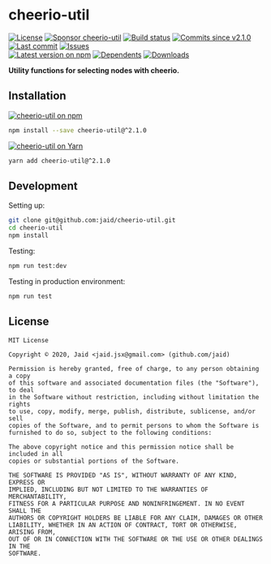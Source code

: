 # cheerio-util


<a href="https://raw.githubusercontent.com/jaid/cheerio-util/master/license.txt"><img src="https://img.shields.io/github/license/jaid/cheerio-util?style=flat-square" alt="License"/></a> <a href="https://github.com/sponsors/jaid"><img src="https://img.shields.io/badge/<3-Sponsor-FF45F1?style=flat-square" alt="Sponsor cheerio-util"/></a>
<a href="https://actions-badge.atrox.dev/jaid/cheerio-util/goto"><img src="https://img.shields.io/endpoint.svg?style=flat-square&url=https%3A%2F%2Factions-badge.atrox.dev%2Fjaid%2Fcheerio-util%2Fbadge" alt="Build status"/></a> <a href="https://github.com/jaid/cheerio-util/commits"><img src="https://img.shields.io/github/commits-since/jaid/cheerio-util/v2.1.0?style=flat-square&logo=github" alt="Commits since v2.1.0"/></a> <a href="https://github.com/jaid/cheerio-util/commits"><img src="https://img.shields.io/github/last-commit/jaid/cheerio-util?style=flat-square&logo=github" alt="Last commit"/></a> <a href="https://github.com/jaid/cheerio-util/issues"><img src="https://img.shields.io/github/issues/jaid/cheerio-util?style=flat-square&logo=github" alt="Issues"/></a>  
<a href="https://npmjs.com/package/cheerio-util"><img src="https://img.shields.io/npm/v/cheerio-util?style=flat-square&logo=npm&label=latest%20version" alt="Latest version on npm"/></a> <a href="https://github.com/jaid/cheerio-util/network/dependents"><img src="https://img.shields.io/librariesio/dependents/npm/cheerio-util?style=flat-square&logo=npm" alt="Dependents"/></a> <a href="https://npmjs.com/package/cheerio-util"><img src="https://img.shields.io/npm/dm/cheerio-util?style=flat-square&logo=npm" alt="Downloads"/></a>

**Utility functions for selecting nodes with cheerio.**















## Installation
<a href="https://npmjs.com/package/cheerio-util"><img src="https://img.shields.io/badge/npm-cheerio--util-C23039?style=flat-square&logo=npm" alt="cheerio-util on npm"/></a>
```bash
npm install --save cheerio-util@^2.1.0
```
<a href="https://yarnpkg.com/package/cheerio-util"><img src="https://img.shields.io/badge/Yarn-cheerio--util-2F8CB7?style=flat-square&logo=yarn&logoColor=white" alt="cheerio-util on Yarn"/></a>
```bash
yarn add cheerio-util@^2.1.0
```







## Development



Setting up:
```bash
git clone git@github.com:jaid/cheerio-util.git
cd cheerio-util
npm install
```
Testing:
```bash
npm run test:dev
```
Testing in production environment:
```bash
npm run test
```


## License
```text
MIT License

Copyright © 2020, Jaid <jaid.jsx@gmail.com> (github.com/jaid)

Permission is hereby granted, free of charge, to any person obtaining a copy
of this software and associated documentation files (the "Software"), to deal
in the Software without restriction, including without limitation the rights
to use, copy, modify, merge, publish, distribute, sublicense, and/or sell
copies of the Software, and to permit persons to whom the Software is
furnished to do so, subject to the following conditions:

The above copyright notice and this permission notice shall be included in all
copies or substantial portions of the Software.

THE SOFTWARE IS PROVIDED "AS IS", WITHOUT WARRANTY OF ANY KIND, EXPRESS OR
IMPLIED, INCLUDING BUT NOT LIMITED TO THE WARRANTIES OF MERCHANTABILITY,
FITNESS FOR A PARTICULAR PURPOSE AND NONINFRINGEMENT. IN NO EVENT SHALL THE
AUTHORS OR COPYRIGHT HOLDERS BE LIABLE FOR ANY CLAIM, DAMAGES OR OTHER
LIABILITY, WHETHER IN AN ACTION OF CONTRACT, TORT OR OTHERWISE, ARISING FROM,
OUT OF OR IN CONNECTION WITH THE SOFTWARE OR THE USE OR OTHER DEALINGS IN THE
SOFTWARE.
```
